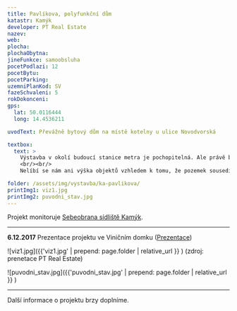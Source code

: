 ```yaml
---
title: Pavlíkova, polyfunkční dům
katastr: Kamýk
developer: PT Real Estate
nazev:
web:
plocha:
plochaObytna:
jineFunkce: samoobsluha
pocetPodlazi: 12
pocetBytu:
pocetParking:
uzemniPlanKod: SV
fazeSchvaleni: 5
rokDokonceni:
gps:
  lat: 50.0116444
  long: 14.4536211

uvodText: Převážně bytový dům na místě kotelny u ulice Novodvorská

textbox:
  text: >
    Výstavba v okolí budoucí stanice metra je pochopitelná. Ale právě blízkost metra dává na tomto území možnost vystavět tolik potřebná místa pro práci, aby se naše městská část stále více neměnila v noclehárnu. Jsme pro striktní respektování územního plánu (SV), který zde dává každé funkci včetně bydlení maximálně 60 % plochy. Pokud developer navrhuje dvě budovy, ať jedna z nich slouží pro kanceláře.
    <br/><br/>
    Nelíbí se nám ani výška objektů vzhledem k tomu, že pozemek sousedí i s rodinnými domy.

folder: /assets/img/vystavba/ka-pavlikova/
printImg1: viz1.jpg
printImg2: puvodni_stav.jpg
---
```


Projekt monitoruje [Sebeobrana sídliště Kamýk](http://www.sidliste-kamyk.cz/).

- - -

**6.12.2017** Prezentace projektu ve Viničním domku ([Prezentace](http://www.individualniplanovani.cz/wp-content/uploads/2017/09/prezentace-pt-real-estate-papirnikova-pavlikova.pdf))

![viz1.jpg]({{'viz1.jpg' | prepend: page.folder | relative_url }} )
(zdroj: prenetace PT Real Estate)

![puvodni_stav.jpg]({{'puvodni_stav.jpg' | prepend: page.folder | relative_url }} )

- - -

Další informace o projektu brzy doplníme.
